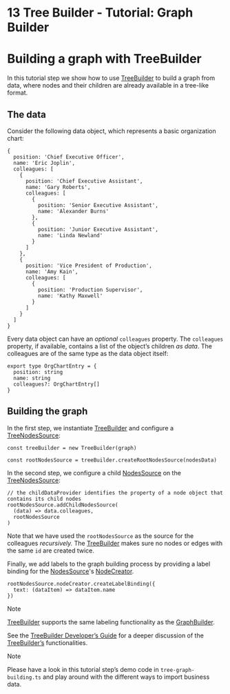 <!--
 //////////////////////////////////////////////////////////////////////////////
 // @license
 // This file is part of yFiles for HTML 2.6.
 // Use is subject to license terms.
 //
 // Copyright (c) 2000-2024 by yWorks GmbH, Vor dem Kreuzberg 28,
 // 72070 Tuebingen, Germany. All rights reserved.
 //
 //////////////////////////////////////////////////////////////////////////////
-->
# 13 Tree Builder - Tutorial: Graph Builder

# Building a graph with TreeBuilder

In this tutorial step we show how to use [TreeBuilder](https://docs.yworks.com/yfileshtml/#/api/TreeBuilder) to build a graph from data, where nodes and their children are already available in a tree-like format.

## The data

Consider the following data object, which represents a basic organization chart:

```
{
  position: 'Chief Executive Officer',
  name: 'Eric Joplin',
  colleagues: [
    {
      position: 'Chief Executive Assistant',
      name: 'Gary Roberts',
      colleagues: [
        {
          position: 'Senior Executive Assistant',
          name: 'Alexander Burns'
        },
        {
          position: 'Junior Executive Assistant',
          name: 'Linda Newland'
        }
      ]
    },
    {
      position: 'Vice President of Production',
      name: 'Amy Kain',
      colleagues: [
        {
          position: 'Production Supervisor',
          name: 'Kathy Maxwell'
        }
      ]
    }
  ]
}
```

Every data object can have an _optional_ `colleagues` property. The `colleagues` property, if available, contains a list of the object’s children _as_ _data_. The colleagues are of the same type as the data object itself:

```
export type OrgChartEntry = {
  position: string
  name: string
  colleagues?: OrgChartEntry[]
}
```

## Building the graph

In the first step, we instantiate [TreeBuilder](https://docs.yworks.com/yfileshtml/#/api/TreeBuilder) and configure a [TreeNodesSource](https://docs.yworks.com/yfileshtml/#/api/TreeNodesSource):

```
const treeBuilder = new TreeBuilder(graph)

const rootNodesSource = treeBuilder.createRootNodesSource(nodesData)
```

In the second step, we configure a child [NodesSource](https://docs.yworks.com/yfileshtml/#/api/NodesSource) on the [TreeNodesSource](https://docs.yworks.com/yfileshtml/#/api/TreeNodesSource):

```
// the childDataProvider identifies the property of a node object that contains its child nodes
rootNodesSource.addChildNodesSource(
  (data) => data.colleagues,
  rootNodesSource
)
```

Note that we have used the `rootNodesSource` as the source for the colleagues _recursively._ The [TreeBuilder](https://docs.yworks.com/yfileshtml/#/api/TreeBuilder) makes sure no nodes or edges with the same `id` are created twice.

Finally, we add labels to the graph building process by providing a label binding for the [NodesSource](https://docs.yworks.com/yfileshtml/#/api/NodesSource)'s [NodeCreator](https://docs.yworks.com/yfileshtml/#/api/NodeCreator).

```
rootNodesSource.nodeCreator.createLabelBinding({
  text: (dataItem) => dataItem.name
})
```

Note

[TreeBuilder](https://docs.yworks.com/yfileshtml/#/api/TreeBuilder) supports the same labeling functionality as the [GraphBuilder](https://docs.yworks.com/yfileshtml/#/api/GraphBuilder).

See the [TreeBuilder Developer’s Guide](https://docs.yworks.com/yfileshtml/#/dguide/graph_builder-TreeBuilder) for a deeper discussion of the [TreeBuilder’s](https://docs.yworks.com/yfileshtml/#/api/TreeBuilder) functionalities.

Note

Please have a look in this tutorial step’s demo code in `tree-graph-building.ts` and play around with the different ways to import business data.
